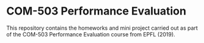 # COM-503 Performance Evaluation

This repository contains the homeworks and mini project carried out as part of the COM-503 Performance Evaluation course from EPFL (2019).